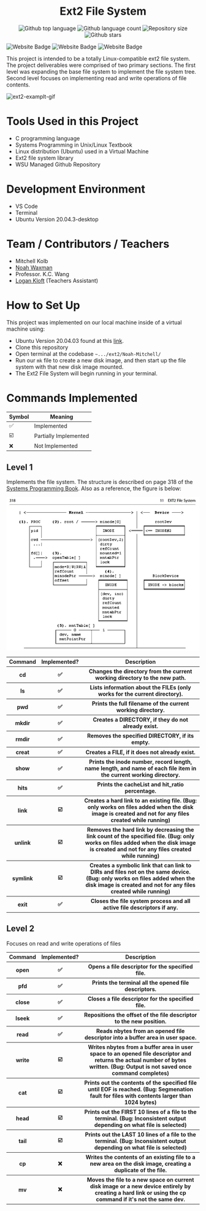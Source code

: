 


<h1 align="center">Ext2 File System</h1>

<p align="center">
  <img alt="Github top language" src="https://img.shields.io/github/languages/top/Mitchell-kolb/ext2-file-system?color=56BEB8">

  <img alt="Github language count" src="https://img.shields.io/github/languages/count/Mitchell-kolb/ext2-file-system?color=56BEB8">

  <img alt="Repository size" src="https://img.shields.io/github/repo-size/Mitchell-kolb/ext2-file-system?color=56BEB8">

  <img alt="Github stars" src="https://img.shields.io/github/stars/Mitchell-kolb/ext2-file-system?color=56BEB8" />
</p>


<img
    src="https://img.shields.io/badge/Programming Language-%2300599b?style=for-the-badge&logo=C&logoColor=white"
    alt="Website Badge" />
<img
    src="https://img.shields.io/badge/Linux-FCC624?style=for-the-badge&logo=Linux&logoColor=black"
    alt="Website Badge" />
<img
    src="https://img.shields.io/badge/Ext2 File System-558c5d?style=for-the-badge&logo=Educative&logoColor=white"
    alt="Website Badge" />

This project is intended to be a totally Linux-compatible ext2 file system.
The project deliverables were comprised of two primary sections. The first level
was expanding the base file system to implement the file system tree. Second level
focuses on implementing read and write operations of file contents.

![ext2-examplt-gif](resources/360-gif.gif)

# Tools Used in this Project

- C programming language
- Systems Programming in Unix/Linux Textbook
- Linux distribution (Ubuntu) used in a Virtual Machine
- Ext2 file system library
- WSU Managed Github Repository

# Development Environment

- VS Code
- Terminal
- Ubuntu Version 20.04.3-desktop

# Team / Contributors / Teachers

- Mitchell Kolb
- [Noah Waxman](https://github.com/noah-waxman)
- Professor. K.C. Wang
- [Logan Kloft](https://github.com/LoganKloft) (Teachers Assistant)

# How to Set Up

This project was implemented on our local machine inside of a virtual machine using:

- Ubuntu Version 20.04.03 found at this [link](http://lt.releases.ubuntu.com/20.04.3/).
- Clone this repository 
- Open terminal at the codebase `~.../ext2/Noah-Mitchell/`
- Run our `mk` file to create a new disk image, and then start up the file system with that new disk image mounted.
- The Ext2 File System will begin running in your terminal. 


# Commands Implemented


| Symbol | Meaning |
|----|------------------------|
| ✅ | Implemented |
| ☑️ | Partially Implemented  |
| ❌ | Not Implemented  |

## Level 1

Implements the file system. The structure is described on page 318 of the [Systems Programming Book](https://link.springer.com/book/10.1007/978-3-319-92429-8). Also as a reference, the figure is below:

![Tree Structure](./resources/imgs/readme-figure.JPG)


<table>
    <thead>
        <tr>
            <th>Command</th>
            <th>Implemented?</th>
            <th>Description</th>
        </tr>
    </thead>
    <tbody>
         <tr>
            <th>cd</th>
            <th>✅</th>
            <th>
                Changes the directory from the current working directory to the
                new path.
            </th>
        </tr>
        <tr>
            <th>ls</th>
            <th>✅</th>
            <th>
                Lists information about the FILEs (only works for the current directory).
            </th>
        </tr>
        <tr>
            <th>pwd</th>
            <th>✅</th>
            <th>
                Prints the full filename of the current working directory.
            </th>
        </tr>
        <tr>
            <th>mkdir</th>
            <th>✅</th>
            <th>
                Creates a DIRECTORY, if they do not already exist.
            </th>
        </tr>
        <tr>
            <th>rmdir</th>
            <th>✅</th>
            <th>
                Removes the specified DIRECTORY, if its empty.
            </th>
        </tr>
        <tr>
            <th>creat</th>
            <th>✅</th>
            <th>
                Creates a FILE, if it does not already exist.
            </th>
        </tr>
        <tr>
            <th>show</th>
            <th>✅</th>
            <th>
                Prints the inode number, record length, name length, and name of each file item in the current working directory.
            </th>
        </tr>
        <tr>
            <th>hits</th>
            <th>✅</th>
            <th>
                Prints the cacheList and hit_ratio percentage.
            </th>
        </tr>
        <tr>
            <th>link</th>
            <th>☑️</th>
            <th>
                Creates a hard link to an existing file. (Bug: only works on files added when the disk image is created and not for any files created while running)
            </th>
        </tr>
        <tr>
            <th>unlink</th>
            <th>☑️</th>
            <th>
                Removes the hard link by decreasing the link count of the specified file. (Bug: only works on files added when the disk image is created and not for any files created while running)
            </th>
        </tr>
        <tr>
            <th>symlink</th>
            <th>☑️</th>
            <th>
                Creates a symbolic link that can link to DIRs and files not on the same device. (Bug: only works on files added when the disk image is created and not for any files created while running)
            </th>
        </tr>
        <tr>
            <th>exit</th>
            <th>✅</th>
            <th>
                Closes the file system process and all active file descriptors if any.
            </th>
        </tr>
    </tbody>
</table>


## Level 2

Focuses on read and write operations of files

<table>
    <thead>
        <tr>
            <th>Command</th>
            <th>Implemented?</th>
            <th>Description</th>
        </tr>
    </thead>
    <tbody>
        <tr>
            <th>open</th>
            <th>✅</th>
            <th>
                Opens a file descriptor for the specified file.
            </th>
        </tr>
        <tr>
            <th>pfd</th>
            <th>✅</th>
            <th>
                Prints the terminal all the opened file descriptors.
            </th>
        </tr>
        <tr>
            <th>close</th>
            <th>✅</th>
            <th>
                Closes a file descriptor for the specified file.
            </th>
        </tr>
        <tr>
            <th>lseek</th>
            <th>✅</th>
            <th>
                Repositions the offset of the file descriptor to the new position.
            </th>
        </tr>
        <tr>
            <th>read</th>
            <th>✅</th>
            <th>
                Reads nbytes from an opened file descriptor into a buffer area in user space.
            </th>
        </tr>
        <tr>
            <th>write</th>
            <th>☑️</th>
            <th>
                Writes nbytes from a buffer area in user space to an opened file descriptor and returns the actual number of bytes written. (Bug: Output is not saved once command completes)
            </th>
        </tr>
        <tr>
            <th>cat</th>
            <th>☑️</th>
            <th>
                Prints out the contents of the specified file until EOF is reached. (Bug: Segmenation fault for files with contents larger than 1024 bytes)
            </th>
        </tr>
        <tr>
            <th>head</th>
            <th>☑️</th>
            <th>
                Prints out the FIRST 10 lines of a file to the terminal. (Bug: Inconsistent output depending on what file is selected)
            </th>
        </tr>
            <th>tail</th>
            <th>☑️</th>
            <th>
                Prints out the LAST 10 lines of a file to the terminal. (Bug: Inconsistent output depending on what file is selected)
            </th>
        </tr>
            <th>cp</th>
            <th>❌</th>
            <th>
                Writes the contents of an existing file to a new area on the disk image, creating a duplicate of the file.
            </th>
        </tr>
            <th>mv</th>
            <th>❌</th>
            <th>
                Moves the file to a new space on current disk image or a new device entirely by creating a hard link or using the cp command if it's not the same dev.
            </th>
        </tr>        
    </tbody>
</table>
